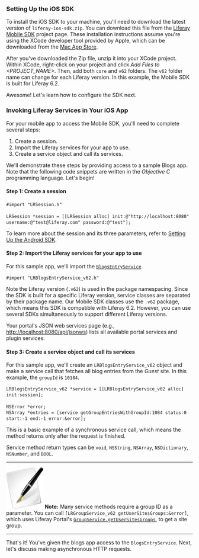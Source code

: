 ### Setting Up the iOS SDK [](id=setup-liferay-mobile-sdk-for-ios-liferay-portal-6-2-dev-guide-en)

To install the iOS SDK to your machine, you'll need to download the latest
version of `liferay-ios-sdk.zip`. You can download this file from the [Liferay
Mobile
SDK](https://www.liferay.com/community/liferay-projects/liferay-mobile-sdk)
project page. These installation instructions assume you're using the XCode
developer tool provided by Apple, which can be downloaded from the [Mac App
Store](https://itunes.apple.com/us/app/xcode/id497799835?ls=1&mt=12).

After you've downloaded the Zip file, unzip it into your XCode project. Within
XCode, right-click on your project and click *Add Files to <PROJECT_NAME>*.
Then, add both `core` and `v62` folders. The `v62` folder name can change for
each Liferay version. In this example, the Mobile SDK is built for Liferay 6.2.

Awesome! Let's learn how to configure the SDK next.

### Invoking Liferay Services in Your iOS App [](id=access-liferay-services-from-ios-app-liferay-portal-6-2-dev-guide-en)

For your mobile app to access the Mobile SDK, you'll need to complete several
steps:

1. Create a session.
2. Import the Liferay services for your app to use.
3. Create a service object and call its services.

We'll demonstrate these steps by providing access to a sample Blogs app. Note
that the following code snippets are written in the *Objective C* programming
language. Let's begin! 

#### Step 1: Create a session [](id=step-1-create-a-session-liferay-portal-6-2-dev-guide-08-en-0)

	#import "LRSession.h"

	LRSession *session = [[LRSession alloc] init:@"http://localhost:8080" username:@"test@liferay.com" password:@"test"];

To learn more about the session and its three parameters, refer to
[Setting Up the Android
SDK](http://www.liferay.com/documentation/liferay-portal/6.2/development/-/ai/using-the-android-sdk-liferay-portal-6-2-dev-guide-08-en).

<!-- We should provide this information here, customized for Apple people.
They're a sensitive lot. :-) -Rich -->

#### Step 2: Import the Liferay services for your app to use [](id=step-2-import-the-liferay-services-for-liferay-portal-6-2-dev-guide-08-en-0)

For this sample app, we'll import the [`BlogsEntryService`](http://docs.liferay.com/portal/6.2/javadocs/com/liferay/portlet/blogs/service/BlogsEntryService.html). 

	#import "LRBlogsEntryService_v62.h"

Note the Liferay version (`.v62`) is used in the package namespacing.
Since the SDK is built for a specific Liferay version, service classes are
separated by their package name. Our Mobile SDK classes use the `.v62`
package, which means this SDK is compatible with Liferay 6.2. However, you can
use several SDKs simultaneously to support different Liferay versions.

Your portal's JSON web services page (e.g.,
[http://localhost:8080/api/jsonws](http://localhost:8080/api/jsonws))
lists all available portal services and plugin services. 

#### Step 3: Create a service object and call its services [](id=step-3-create-a-service-object-and-cal-liferay-portal-6-2-dev-guide-08-en-0)

For this sample app, we'll create an `LRBlogsEntryService_v62` object and
make a service call that fetches all blog entries from the *Guest* site. In
this example, the `groupId` is `10184`. 

	LRBlogsEntryService_v62 *service = [[LRBlogsEntryService_v62 alloc] init:session];

	NSError *error;
	NSArray *entries = [service getGroupEntriesWithGroupId:1084 status:0 start:-1 end:-1 error:&error];


This is a basic example of a synchronous service call, which means the
method returns only after the request is finished.

Service method return types can be `void`, `NSString`, `NSArray`,
`NSDictionary`, `NSNumber`, and `BOOL`.

---

![Note](../../images/tip-pen-paper.png) **Note:** Many service methods
require a group ID as a parameter. 
You can call `[LRGroupService_v62 getUserSitesGroups:&error]`, which uses
Liferay Portal's
[`GroupService.getUserSitesGroups`](http://docs.liferay.com/portal/6.2/javadocs/com/liferay/portal/service/GroupService.html#getUserSitesGroups()),
to get a site group. 

---

That's it! You've given the blogs app access to the `BlogsEntryService`. Next,
let's discuss making asynchronous HTTP requests.
